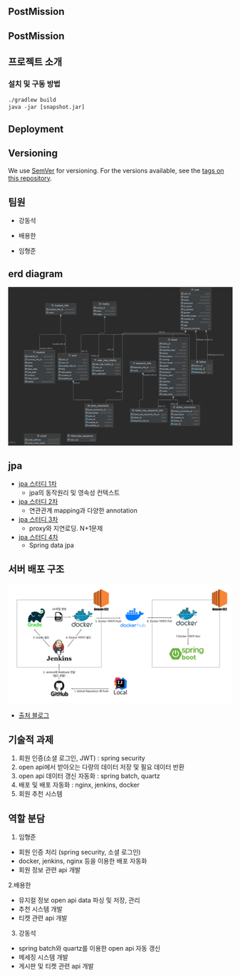 ## PostMission

## PostMission


## 프로젝트 소개


### 설치 및 구동 방법

```
./gradlew build
java -jar [snapshot.jar]
```
## Deployment


## Versioning

We use [SemVer](http://semver.org/) for versioning. For the versions available, see the [tags on this repository](https://github.com/your/project/tags). 

## 팀원

* 강동석

* 배용한

* 임형준

## erd diagram

![erd](./files/erd.png)

## jpa 

* [jpa 스터디 1차](./files/jpa-스터디-1차.md)
  * jpa의 동작원리 및 영속성 컨텍스트
* [jpa 스터디 2차](./files/jpa-스터디-2차.md)
  * 연관관계 mapping과 다양한 annotation
* [jpa 스터디 3차](./files/jpa-스터디-3차.md)
  * proxy와 지연로딩. N+1문제
* [jpa 스터디 4차](./files/jpa-스터디-4차.md)
  * Spring data jpa

## 서버 배포 구조

![이미지](./files/structure.png)

* [출처 블로그](https://velog.io/@haeny01/AWS-Jenkins%EB%A5%BC-%ED%99%9C%EC%9A%A9%ED%95%9C-Docker-x-SpringBoot-CICD-%EA%B5%AC%EC%B6%95)

## 기술적 과제

1. 회원 인증(소셜 로그인, JWT) : spring security
2. open api에서 받아오는 다량의 데이터 저장 및 필요 데이터 반환
3. open api 데이터 갱신 자동화 : spring batch, quartz
4. 배포 및 배포 자동화 : nginx, jenkins, docker
5. 회원 추천 시스템

## 역할 분담

1. 임형준

* 회원 인증 처리 (spring security, 소셜 로그인)
* docker, jenkins, nginx 등을 이용한 배포 자동화
* 회원 정보 관련 api 개발

2.배용한

* 뮤지컬 정보 open api data 파싱 및 저장, 관리
* 추천 시스템 개발
* 티켓 관련 api 개발

3. 강동석

* spring batch와 quartz를 이용한 open api 자동 갱신 
* 메세징 시스템 개발
* 게시판 및 티켓 관련 api 개발
